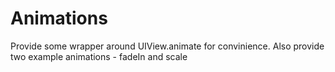 # Animations
Provide some wrapper around UIView.animate for convinience.
Also provide two example animations - fadeIn and scale
